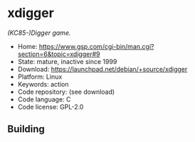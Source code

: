 # xdigger

_(KC85-)Digger game._

- Home: https://www.gsp.com/cgi-bin/man.cgi?section=6&topic=xdigger#9
- State: mature, inactive since 1999
- Download: https://launchpad.net/debian/+source/xdigger
- Platform: Linux
- Keywords: action
- Code repository: (see download)
- Code language: C
- Code license: GPL-2.0

## Building

